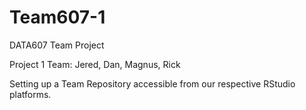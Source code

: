 # Team607-1
DATA607 Team Project

Project 1 Team: Jered, Dan, Magnus, Rick

Setting up a Team Repository accessible from our respective RStudio platforms.
